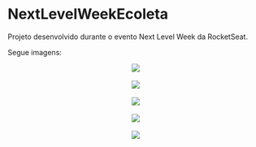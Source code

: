 # NextLevelWeekEcoleta
Projeto desenvolvido durante o evento Next Level Week da RocketSeat.

Segue imagens:</br>
<div align="center">
    <img src="/../master/01index1.PNG"/>
</div></br>
<div align="center">
    <img src="/../master/02index2.PNG"/>
</div></br>
<div align="center">
    <img src="/../master/03cadastro1.PNG"/>
</div></br>
<div align="center">
    <img src="/../master/04pesquisa1.PNG"/>
</div></br>
<div align="center">
    <img src="/../master/05resultado1.PNG"/>
</div>
